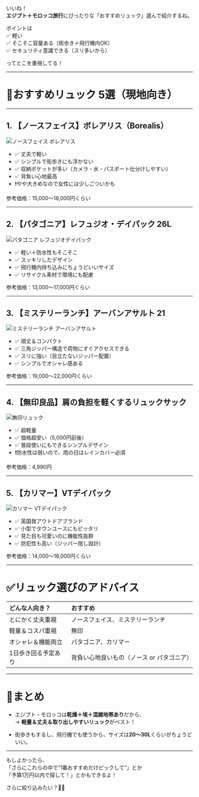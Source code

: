 いいね！  
**エジプト＋モロッコ旅行**にぴったりな「おすすめリュック」選んで紹介するね。

ポイントは  
✅ 軽い  
✅ そこそこ容量ある（街歩き＋飛行機内OK）  
✅ セキュリティ意識できる（スリ多いから）

ってとこを重視してる！

---

# 🎒おすすめリュック 5選（現地向き）

---

## 1. 【ノースフェイス】ボレアリス（Borealis）

![ノースフェイス ボレアリス](https://images.thenorthface.com/is/image/TheNorthFace/NF0A52SI_JK3_hero?$NF_HERO$)

- ✅ 丈夫で軽い
- ✅ シンプルで街歩きにも浮かない
- ✅ 収納ポケットが多い（カメラ・水・パスポート仕分けしやすい）
- ✅ 背負い心地最高
- ❗やや大きめなので女性には少しごついかも

参考価格：15,000〜18,000円くらい

---

## 2. 【パタゴニア】レフュジオ・デイパック 26L

![パタゴニア レフュジオデイパック](https://images.patagonia.com/is/image/Patagonia/47927_BLK)

- ✅ 軽い＋防水性もそこそこ
- ✅ スッキリしたデザイン
- ✅ 飛行機内持ち込みにちょうどいいサイズ
- ✅ リサイクル素材で環境にも配慮

参考価格：13,000〜17,000円くらい

---

## 3. 【ミステリーランチ】アーバンアサルト 21

![ミステリーランチ アーバンアサルト](https://images.mysteryranch.com/is/image/MysteryRanch/urbanassault21-Black)

- ✅ 頑丈＆コンパクト
- ✅ 三角ジッパー構造で荷物にすぐアクセスできる
- ✅ スリに強い（目立たないジッパー配置）
- ✅ シンプルでオシャレ感ある

参考価格：19,000〜22,000円くらい

---

## 4. 【無印良品】肩の負担を軽くするリュックサック

![無印リュック](https://image.muji.com/jp/ja/store/cmdtyimg/005/4550344597131_1260.jpg)

- ✅ 超軽量
- ✅ 価格超安い（5,000円前後）
- ✅ 普段使いにもできるシンプルデザイン
- ❗防水性は弱いので、雨の日はレインカバー必須

参考価格：4,990円

---

## 5. 【カリマー】VTデイパック

![カリマー VTデイパック](https://images.karrimor.jp/is/image/Karrimor/jp_item-501005-blk-1?$pdp-img-lg$)

- ✅ 英国発アウトドアブランド
- ✅ 小型でタウンユースにもピッタリ
- ✅ 見た目も可愛いのに機能性抜群
- ✅ 防犯性も高い（ジッパー隠し設計）

参考価格：14,000〜18,000円くらい

---

# ✅リュック選びのアドバイス

| どんな人向き？ | おすすめ |
|:----------------|:---------|
| とにかく丈夫重視 | ノースフェイス、ミステリーランチ |
| 軽量＆コスパ重視 | 無印 |
| オシャレ＆機能両立 | パタゴニア、カリマー |
| 1日歩き回る予定あり | 背負い心地良いもの（ノース or パタゴニア） |

---

# 🎯まとめ
- エジプト・モロッコは**乾燥＋埃＋混雑地帯あり**だから、  
  → **軽量＆丈夫＆取り出しやすいリュック**がベスト！

- 街歩きもするし、飛行機でも使うから、サイズは**20〜30L**くらいがちょうどいい。

---

もしよかったら、  
「さらにこれらの中で“1番おすすめだけピックして”」とか  
「予算1万円以内で探して！」とかもできるよ！

さらに絞り込みたい？🎒✨